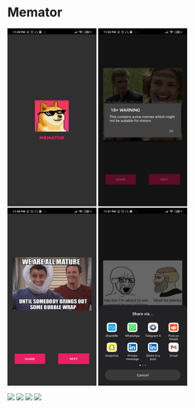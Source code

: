 # Memator

<img src= "images/s1.jpg" height = "400" width = "200">

<img src= "images/s2.jpg" height = "400" width = "200">

<img src= "images/s3.jpg" height = "400" width = "200">

<img src= "images/s4.jpg" height = "400" width = "200">


![](images/filename%20s1.jpg)
![](images/filename%20s2.jpg)
![](images/filename%20s3.jpg)
![](images/filename%20s4.jpg)
